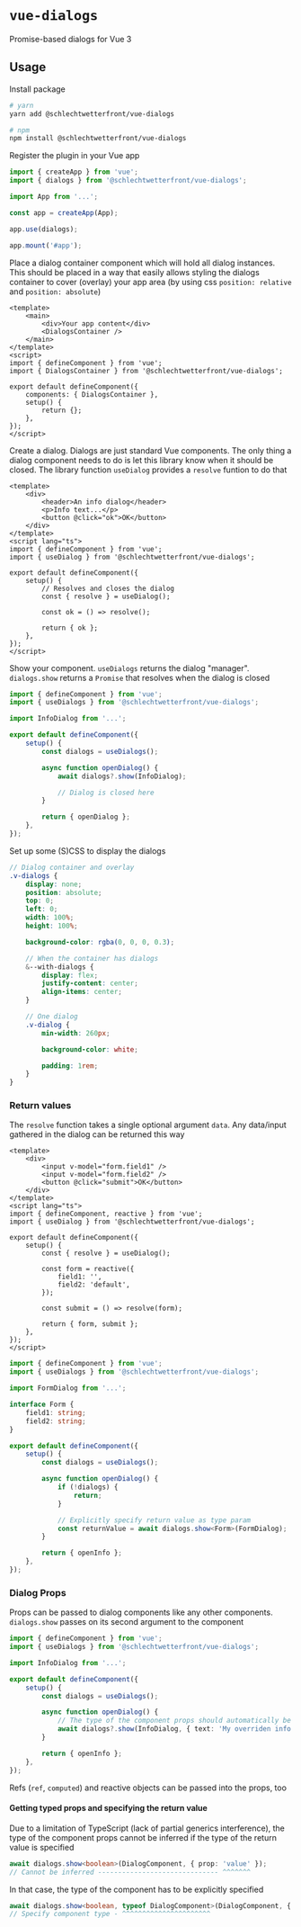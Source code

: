 # `vue-dialogs`

Promise-based dialogs for Vue 3

## Usage

Install package

```bash
# yarn
yarn add @schlechtwetterfront/vue-dialogs

# npm
npm install @schlechtwetterfront/vue-dialogs
```

Register the plugin in your Vue app

```ts
import { createApp } from 'vue';
import { dialogs } from '@schlechtwetterfront/vue-dialogs';

import App from '...';

const app = createApp(App);

app.use(dialogs);

app.mount('#app');
```

Place a dialog container component which will hold all dialog instances. This should be placed in a way that easily allows styling the dialogs container to cover (overlay) your app area (by using css `position: relative` and `position: absolute`)

```vue
<template>
    <main>
        <div>Your app content</div>
        <DialogsContainer />
    </main>
</template>
<script>
import { defineComponent } from 'vue';
import { DialogsContainer } from '@schlechtwetterfront/vue-dialogs';

export default defineComponent({
    components: { DialogsContainer },
    setup() {
        return {};
    },
});
</script>
```

Create a dialog. Dialogs are just standard Vue components. The only thing a dialog component needs to do is let this library know when it should be closed. The library function `useDialog` provides a `resolve` funtion to do that

```vue
<template>
    <div>
        <header>An info dialog</header>
        <p>Info text...</p>
        <button @click="ok">OK</button>
    </div>
</template>
<script lang="ts">
import { defineComponent } from 'vue';
import { useDialog } from '@schlechtwetterfront/vue-dialogs';

export default defineComponent({
    setup() {
        // Resolves and closes the dialog
        const { resolve } = useDialog();

        const ok = () => resolve();

        return { ok };
    },
});
</script>
```

Show your component. `useDialogs` returns the dialog "manager". `dialogs.show` returns a `Promise` that resolves when the dialog is closed

```ts
import { defineComponent } from 'vue';
import { useDialogs } from '@schlechtwetterfront/vue-dialogs';

import InfoDialog from '...';

export default defineComponent({
    setup() {
        const dialogs = useDialogs();

        async function openDialog() {
            await dialogs?.show(InfoDialog);

            // Dialog is closed here
        }

        return { openDialog };
    },
});
```

Set up some (S)CSS to display the dialogs

```scss
// Dialog container and overlay
.v-dialogs {
    display: none;
    position: absolute;
    top: 0;
    left: 0;
    width: 100%;
    height: 100%;

    background-color: rgba(0, 0, 0, 0.3);

    // When the container has dialogs
    &--with-dialogs {
        display: flex;
        justify-content: center;
        align-items: center;
    }

    // One dialog
    .v-dialog {
        min-width: 260px;

        background-color: white;

        padding: 1rem;
    }
}
```

### Return values

The `resolve` function takes a single optional argument `data`. Any data/input gathered in the dialog can be returned this way

```vue
<template>
    <div>
        <input v-model="form.field1" />
        <input v-model="form.field2" />
        <button @click="submit">OK</button>
    </div>
</template>
<script lang="ts">
import { defineComponent, reactive } from 'vue';
import { useDialog } from '@schlechtwetterfront/vue-dialogs';

export default defineComponent({
    setup() {
        const { resolve } = useDialog();

        const form = reactive({
            field1: '',
            field2: 'default',
        });

        const submit = () => resolve(form);

        return { form, submit };
    },
});
</script>
```

```ts
import { defineComponent } from 'vue';
import { useDialogs } from '@schlechtwetterfront/vue-dialogs';

import FormDialog from '...';

interface Form {
    field1: string;
    field2: string;
}

export default defineComponent({
    setup() {
        const dialogs = useDialogs();

        async function openDialog() {
            if (!dialogs) {
                return;
            }

            // Explicitly specify return value as type param
            const returnValue = await dialogs.show<Form>(FormDialog);
        }

        return { openInfo };
    },
});
```

### Dialog Props

Props can be passed to dialog components like any other components. `dialogs.show` passes on its second argument to the component

```ts
import { defineComponent } from 'vue';
import { useDialogs } from '@schlechtwetterfront/vue-dialogs';

import InfoDialog from '...';

export default defineComponent({
    setup() {
        const dialogs = useDialogs();

        async function openDialog() {
            // The type of the component props should automatically be extracted from the component
            await dialogs?.show(InfoDialog, { text: 'My overriden info text' });
        }

        return { openInfo };
    },
});
```

Refs (`ref`, `computed`) and reactive objects can be passed into the props, too

#### Getting typed props and specifying the return value

Due to a limitation of TypeScript (lack of partial generics interference), the type of the component props cannot be inferred if the type of the return value is specified

```ts
await dialogs.show<boolean>(DialogComponent, { prop: 'value' });
// Cannot be inferred ------------------------------ ^^^^^^^
```

In that case, the type of the component has to be explicitly specified

```ts
await dialogs.show<boolean, typeof DialogComponent>(DialogComponent, { prop: 'value' });
// Specify component type - ^^^^^^^^^^^^^^^^^^^^^^
```
